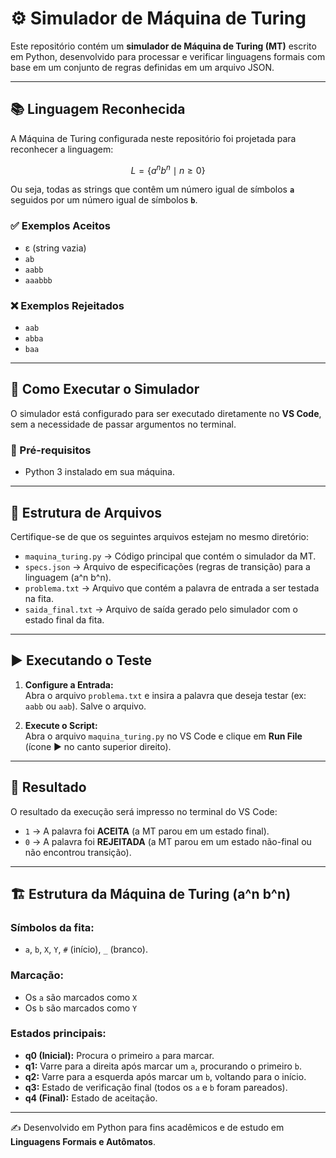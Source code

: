 # ⚙️ Simulador de Máquina de Turing

Este repositório contém um **simulador de Máquina de Turing (MT)** escrito em Python, desenvolvido para processar e verificar linguagens formais com base em um conjunto de regras definidas em um arquivo JSON.

---

## 📚 Linguagem Reconhecida

A Máquina de Turing configurada neste repositório foi projetada para reconhecer a linguagem:

$$
L = \{ a^n b^n \mid n \geq 0 \}
$$

Ou seja, todas as strings que contêm um número igual de símbolos **`a`** seguidos por um número igual de símbolos **`b`**.

### ✅ Exemplos Aceitos
- ε (string vazia)  
- `ab`  
- `aabb`  
- `aaabbb`  

### ❌ Exemplos Rejeitados
- `aab`  
- `abba`  
- `baa`  

---

## 🚀 Como Executar o Simulador

O simulador está configurado para ser executado diretamente no **VS Code**, sem a necessidade de passar argumentos no terminal.

### 🔧 Pré-requisitos
- Python 3 instalado em sua máquina.

---

## 📂 Estrutura de Arquivos

Certifique-se de que os seguintes arquivos estejam no mesmo diretório:

- `maquina_turing.py` → Código principal que contém o simulador da MT.  
- `specs.json` → Arquivo de especificações (regras de transição) para a linguagem \(a^n b^n\).  
- `problema.txt` → Arquivo que contém a palavra de entrada a ser testada na fita.  
- `saida_final.txt` → Arquivo de saída gerado pelo simulador com o estado final da fita.  

---

## ▶️ Executando o Teste

1. **Configure a Entrada:**  
   Abra o arquivo `problema.txt` e insira a palavra que deseja testar (ex: `aabb` ou `aab`). Salve o arquivo.  

2. **Execute o Script:**  
   Abra o arquivo `maquina_turing.py` no VS Code e clique em **Run File** (ícone ▶️ no canto superior direito).  

---

## 📌 Resultado

O resultado da execução será impresso no terminal do VS Code:

- `1` → A palavra foi **ACEITA** (a MT parou em um estado final).  
- `0` → A palavra foi **REJEITADA** (a MT parou em um estado não-final ou não encontrou transição).  

---

## 🏗️ Estrutura da Máquina de Turing \(a^n b^n\)

### Símbolos da fita:
- `a`, `b`, `X`, `Y`, `#` (início), `_` (branco).  

### Marcação:
- Os `a` são marcados como `X`  
- Os `b` são marcados como `Y`  

### Estados principais:
- **q0 (Inicial):** Procura o primeiro `a` para marcar.  
- **q1:** Varre para a direita após marcar um `a`, procurando o primeiro `b`.  
- **q2:** Varre para a esquerda após marcar um `b`, voltando para o início.  
- **q3:** Estado de verificação final (todos os `a` e `b` foram pareados).  
- **q4 (Final):** Estado de aceitação.  

---

✍️ Desenvolvido em Python para fins acadêmicos e de estudo em **Linguagens Formais e Autômatos**.

